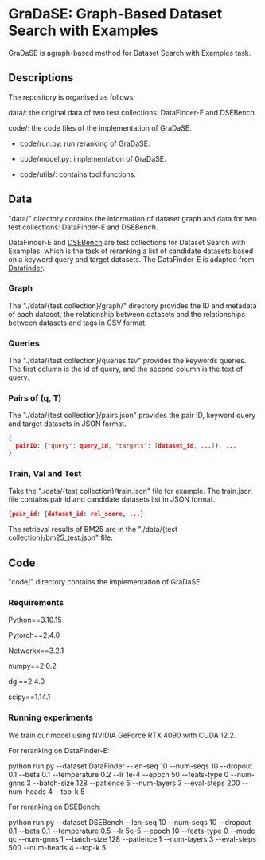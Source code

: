 # GraDaSE: Graph-Based Dataset Search with Examples

GraDaSE is agraph-based method for Dataset Search with Examples task.

[//]: # (We provide the implementaion of GraDaSE based on the official PyTorch implementation of HGB&#40;https://github.com/THUDM/HGB&#41;)

## Descriptions
The repository is organised as follows:

data/: the original data of two test collections: DataFinder-E and DSEBench.

code/: the code files of the implementation of GraDaSE.

- code/run.py: run reranking of GraDaSE.

- code/model.py: implementation of GraDaSE.

- code/utils/: contains tool functions.

## Data

"data/" directory contains the information of dataset graph and data for two test collections: DataFinder-E and DSEBench.

DataFinder-E and [DSEBench](https://github.com/nju-websoft/DSEBench) are test collections for Dataset Search with Examples, which is the task of reranking a list of candidate datasets based on a keyword query and target datasets. The DataFinder-E is adapted from [Datafinder](https://github.com/viswavi/datafinder). 

### Graph

The "./data/{test collection}/graph/" directory provides the ID and metadata of each dataset, the relationship between datasets and the relationships between datasets and tags in CSV format.

### Queries

The "./data/{test collection}/queries.tsv" provides the keywords queries. The first column is the id of query, and the second column is the text of query.

### Pairs of (q, T)

The "./data/{test collection}/pairs.json" provides the pair ID, keyword query and target datasets in JSON format. 

```json
{
  pairID: {"query": query_id, "targets": [dataset_id, ...]}, ...
}
```

### Train, Val and Test
Take the "./data/{test collection}/train.json" file for example. The train.json file contains pair id and candidate datasets list in JSON format.

```json
{pair_id: {dataset_id: rel_score, ...}
```

The retrieval results of BM25 are in the "./data/{test collection}/bm25_test.json" file.

## Code

"code/" directory contains the implementation of GraDaSE.

### Requirements
Python==3.10.15

Pytorch==2.4.0

Networkx==3.2.1

numpy==2.0.2

dgl==2.4.0

scipy==1.14.1

### Running experiments
We train our model using NVIDIA GeForce RTX 4090 with CUDA 12.2.

For reranking on DataFinder-E:

python run.py --dataset DataFinder --len-seq 10 --num-seqs 10 --dropout 0.1 --beta 0.1 --temperature 0.2 --lr 1e-4 --epoch 50 --feats-type 0 --num-gnns 3 --batch-size 128 --patience 5 --num-layers 3 --eval-steps 200 --num-heads 4 --top-k 5

For reranking on DSEBench:

python run.py --dataset DSEBench --len-seq 10 --num-seqs 10  --dropout 0.1 --beta 0.1 --temperature 0.5 --lr 5e-5 --epoch 10 --feats-type 0 --mode qc --num-gnns 1 --batch-size 128 --patience 1 --num-layers 3 --eval-steps 500 --num-heads 4 --top-k 5

